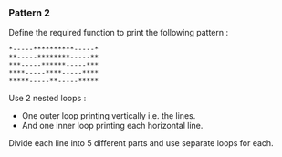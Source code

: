 ### Pattern 2

Define the required function to print the following pattern :

```text
*-----**********-----*
**-----********-----**
***-----******-----***
****-----****-----****
*****-----**-----*****
```

<div class="hint">
Use 2 nested loops :

- One outer loop printing vertically i.e. the lines. 
- And one inner loop printing each horizontal line. 

Divide each line into 5 different parts and use separate loops for each.
</div>